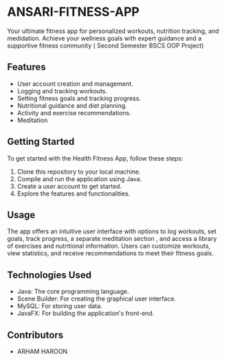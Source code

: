 # ANSARI-FITNESS-APP
Your ultimate fitness app for personalized workouts, nutrition tracking, and medidation. Achieve your wellness goals with expert guidance and a supportive fitness community ( Second Semester BSCS OOP Project)




## Features

- User account creation and management.
- Logging and tracking workouts.
- Setting fitness goals and tracking progress.
- Nutritional guidance and diet planning.
- Activity and exercise recommendations.
- Meditation


## Getting Started

To get started with the Health Fitness App, follow these steps:

1. Clone this repository to your local machine.
2. Compile and run the application using Java.
3. Create a user account to get started.
4. Explore the features and functionalities.

## Usage

The app offers an intuitive user interface with options to log workouts, set goals, track progress, a separate meditation section , and access a library of exercises and nutritional information. Users can customize workouts, view statistics, and receive recommendations to meet their fitness goals.

## Technologies Used

- Java: The core programming language.
- Scene Builder: For creating the graphical user interface.
- MySQL: For storing user data.
- JavaFX: For building the application's front-end.



## Contributors

- ARHAM HAROON

